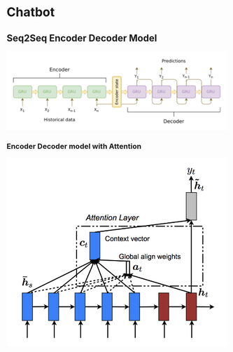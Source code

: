 # Chatbot

## Seq2Seq Encoder Decoder Model

![10](.\img\10.png)

### Encoder Decoder model with Attention

![11](.\img\11.png)